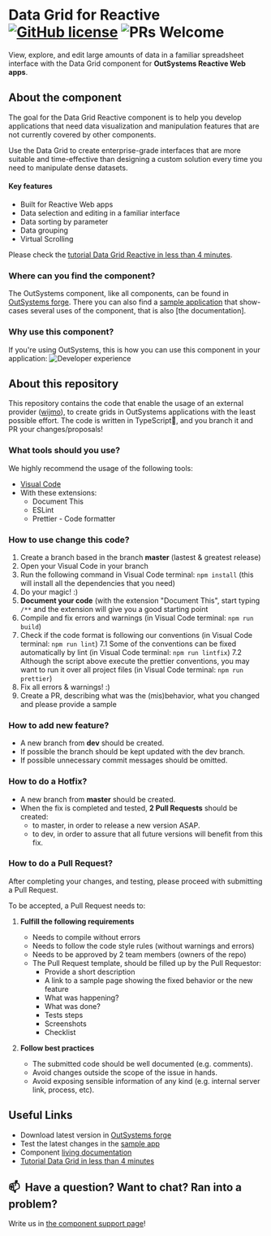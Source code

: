 # Data Grid for Reactive [![GitHub license](https://img.shields.io/badge/license-Apache--2.0-blue.svg)](https://github.com/OutSystems/outsystems-datagrid-reactive-new/blob/master/LICENSE) ![PRs Welcome](https://img.shields.io/badge/PRs-welcome-brightgreen.svg) 
View, explore, and edit large amounts of data in a familiar spreadsheet interface with the Data Grid component for **OutSystems Reactive Web apps**.

## About the component
The goal for the Data Grid Reactive component is to help you develop applications that need data visualization and manipulation features that are not currently covered by other components.

Use the Data Grid to create enterprise-grade interfaces that are more suitable and time-effective than designing a custom solution every time you need to manipulate dense datasets.  

#### Key features 
* Built for Reactive Web apps 
* Data selection and editing in a familiar interface 
* Data sorting by parameter 
* Data grouping 
* Virtual Scrolling 

Please check the [tutorial Data Grid Reactive in less than 4 minutes](https://www.youtube.com/watch?v=OFXOPrkRlrI).

### Where can you find the component?
The OutSystems component, like all components, can be found in [OutSystems forge](https://www.outsystems.com/forge/component-overview/9764/data-grid-reactive). 
There you can also find a [sample application](https://www.outsystems.com/forge/component-overview/9765/data-grid-sample-reactive) that show-cases several uses of the component, that is also [the documentation].

### Why use this component?
If you're using OutSystems, this is how you can use this component in your application:
![Developer experience](https://www.outsystems.com/FroalaEditor/Download.aspx?GUID=2021216vzoTkL5piWLCGCv7VXgBkFoNdpCIye5Z9m2zyhV1gL)

## About this repository
This repository contains the code that enable the usage of an external provider ([wijmo](https://www.grapecity.com/wijmo/)), to create grids in OutSystems applications with the least possible effort.
The code is written in TypeScript🖤, and you branch it and PR your changes/proposals!

### What tools should you use?
We highly recommend the usage of the following tools:
* [Visual Code](https://code.visualstudio.com/)
* With these extensions:
  * Document This
  * ESLint
  * Prettier - Code formatter

### How to use change this code?
1. Create a branch based in the branch **master** (lastest & greatest release)
2. Open your Visual Code in your branch
3. Run the following command in Visual Code terminal: `npm install` (this will install all the dependencies that you need)
4. Do your magic! :)
5. **Document your code** (with the extension "Document This", start typing `/**` and the extension will give you a good starting point
6. Compile and fix errors and warnings (in Visual Code terminal: `npm run build`)
7. Check if the code format is following our conventions (in Visual Code terminal: `npm run lint`)
7.1 Some of the conventions can be fixed automatically by lint (in Visual Code terminal: `npm run lintfix`)
7.2 Although the script above execute the prettier conventions, you may want to run it over all project files (in Visual Code terminal: `npm run prettier`)
8. Fix all errors & warnings! :)
9. Create a PR, describing what was the (mis)behavior, what you changed and please provide a sample 

### How to add new feature?
  * A new branch from **dev** should be created.
  * If possible the branch should be kept updated with the dev branch.
  * If possible unnecessary commit messages should be omitted.

### How to do a Hotfix?
  * A new branch from **master** should be created.
  * When the fix is completed and tested, **2 Pull Requests** should be created:
    * to master, in order to release a new version ASAP.
    * to dev, in order to assure that all future versions will benefit from this fix.

### How to do a Pull Request?
After completing your changes, and testing, please proceed with submitting a Pull Request.

To be accepted, a Pull Request needs to:

1. **Fulfill the following requirements**
    * Needs to compile without errors
    * Needs to follow the code style rules (without warnings and errors)
    * Needs to be approved by 2 team members (owners of the repo)
    * The Pull Request template, should be filled up by the Pull Requestor:
      * Provide a short description
      * A link to a sample page showing the fixed behavior or the new feature
      * What was happening?
      * What was done?
      * Tests steps
      * Screenshots
      * Checklist

2. **Follow best practices**
    * The submitted code should be well documented (e.g. comments).
    * Avoid changes outside the scope of the issue in hands.
    * Avoid exposing sensible information of any kind (e.g. internal server link, process, etc).

## Useful Links
* Download latest version in [OutSystems forge](https://www.outsystems.com/forge/component-versions/9764)
* Test the latest changes in the [sample app](https://www.outsystems.com/forge/component-overview/9765/data-grid-sample-reactive)
* Component [living documentation](https://personal-ww5hcsw8.outsystemscloud.com/DataGridSampleReactive/)
* [Tutorial Data Grid in less than 4 minutes](https://www.youtube.com/watch?v=OFXOPrkRlrI)


## 📫&nbsp; Have a question? Want to chat? Ran into a problem?
Write us in [the component support page](https://www.outsystems.com/forge/component-discussions/9764/Data+Grid+Reactive)!
